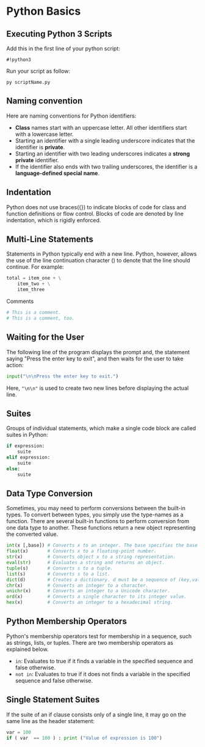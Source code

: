 # Python Basics
## Executing Python 3 Scripts
Add this in the first line of your python script:

`#!python3`

Run your script as follow:

`py scriptName.py`

## Naming convention
Here are naming conventions for Python identifiers:
* **Class** names start with an uppercase letter. All other identifiers start with a lowercase letter.
* Starting an identifier with a single leading underscore indicates that the identifier is **private**.
* Starting an identifier with two leading underscores indicates a **strong private** identifier.
* If the identifier also ends with two trailing underscores, the identifier is a **language-defined special name**.

## Indentation
Python does not use braces({}) to indicate blocks of code for class and function definitions or flow control. Blocks of code are denoted by line indentation, which is rigidly enforced.

## Multi-Line Statements
Statements in Python typically end with a new line. Python, however, allows the use of the line continuation character (\) to denote that the line should continue. For example:
```python
total = item_one + \
    item_two + \
    item_three
```

Comments
```python
# This is a comment.
# This is a comment, too.
```

## Waiting for the User
The following line of the program displays the prompt and, the statement saying "Press the enter key to exit", and then waits for the user to take action:

```python
input("\n\nPress the enter key to exit.") 
```

Here, `"\n\n"` is used to create two new lines before displaying the actual line.

## Suites
Groups of individual statements, which make a single code block are called suites in Python:

```python
if expression:
    suite
elif expression:
    suite
else:
    suite
```

## Data Type Conversion
Sometimes, you may need to perform conversions between the built-in types. To convert between types, you simply use the type-names as a function.
There are several built-in functions to perform conversion from one data type to another. These functions return a new object representing the converted value.

```python
int(x [,base]) # Converts x to an integer. The base specifies the base if x is a string.
float(x)       # Converts x to a floating-point number.
str(x)         # Converts object x to a string representation.
eval(str)      # Evaluates a string and returns an object.
tuple(s)       # Converts s to a tuple.
list(s)        # Converts s to a list.
dict(d)        # Creates a dictionary. d must be a sequence of (key,value) tuples.
chr(x)         # Converts an integer to a character.
unichr(x)      # Converts an integer to a Unicode character.
ord(x)         # Converts a single character to its integer value.
hex(x)         # Converts an integer to a hexadecimal string.
```

## Python Membership Operators
Python's membership operators test for membership in a sequence, such as strings, lists, or tuples. There are two membership operators as explained below.

* `in`: Evaluates to true if it finds a variable in the specified sequence and false otherwise.
* `not in`: Evaluates to true if it does not finds a variable in the specified sequence and false otherwise.

## Single Statement Suites
If the suite of an if clause consists only of a single line, it may go on the same line as the header statement:
```python
var = 100
if ( var  == 100 ) : print ("Value of expression is 100")
```



